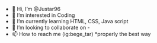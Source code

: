- 👋 Hi, I’m @Justar96
- 👀 I’m interested in Coding
- 🌱 I’m currently learning HTML, CSS, Java script
- 💞️ I’m looking to collaborate on -
- 📫 How to reach me (ig:bege_tar) *properly the best way

<!---
Justar96/Justar96 is a ✨ special ✨ repository because its `README.md` (this file) appears on your GitHub profile.
You can click the Preview link to take a look at your changes.
--->
